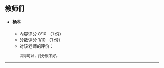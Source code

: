 ## 教师们  
- #### 杨林  
  - 内容评分 8/10 （1 份）  
  - 分数评分 1/10 （1 份）  
  - 对该老师的评价：  
    ```
    讲得可以，打分很不好。
    ```  

---  